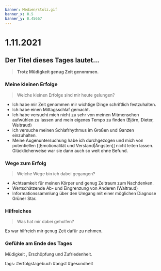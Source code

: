 ```yaml
---
banner: Medien/stolz.gif
banner_x: 0.5
banner_y: 0.45667
---
```


# 1.11.2021
## Der Titel dieses Tages lautet...
> **Trotz Müdigkeit genug Zeit genommen.**
### Meine kleinen Erfolge
> Welche kleinen Erfolge sind mir heute gelungen?

- Ich habe mir Zeit genommen mir wichtige Dinge schriftlich festzuhalten.
- Ich habe einen Mittagsschlaf gemacht.
- Ich habe versucht mich nicht zu sehr von meinen Mitmenschen aufwühlen zu lassen und mein eigenes Tempo zu finden (Björn, Dieter, Waltraud)
- Ich versuche meinen Schlafrhythmus im Großen und Ganzen einzuhalten.
- Meine Augenuntersuchung habe ich durchgezogen und mich von potentiellen [[Emotionalität und Verstand|Ängsten]] nicht leiten lassen. Glücklicherweise war sie dann auch so weit ohne Befund.
### Wege zum Erfolg
> Welche Wege bin ich dabei gegangen?

- Achtsamkeit für meinen Körper und genug Zeitraum zum Nachdenken.
- Wertschätzende Ab- und Eingrenzung von Anderen (Waltraud)
- Informationssammlung über den Umgang mit einer möglichen Diagnose Grüner Star.
### Hilfreiches
> Was hat mir dabei geholfen?

Es war hilfreich mir genug Zeit dafür zu nehmen.
### Gefühle am Ende des Tages
Müdigkeit , Erschöpfung und Zufriedenheit.

tags: 
#erfolgstagebuch #angst #gesundheit